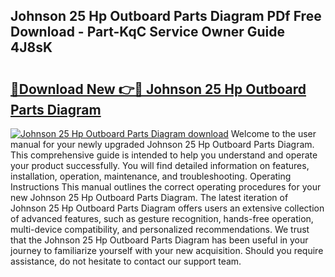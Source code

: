 ## Johnson 25 Hp Outboard Parts Diagram PDf Free Download - Part-KqC Service Owner Guide 4J8sK

# <h2><a href="http://dfrohcs.blite.top/?on=Johnson+25+Hp+Outboard+Parts+Diagram">🔗Download New 👉🔴 Johnson 25 Hp Outboard Parts Diagram</a></h2>

[![Johnson 25 Hp Outboard Parts Diagram download](https://i.imgur.com/lujVjoI.png)](http://dfrohcs.blite.top/?on=Johnson+25+Hp+Outboard+Parts+Diagram)
Welcome to the user manual for your newly upgraded Johnson 25 Hp Outboard Parts Diagram. This comprehensive guide is intended to help you understand and operate your product successfully. You will find detailed information on features, installation, operation, maintenance, and troubleshooting. Operating Instructions This manual outlines the correct operating procedures for your new Johnson 25 Hp Outboard Parts Diagram. The latest iteration of Johnson 25 Hp Outboard Parts Diagram offers users an extensive collection of advanced features, such as gesture recognition, hands-free operation, multi-device compatibility, and personalized recommendations. We trust that the Johnson 25 Hp Outboard Parts Diagram has been useful in your journey to familiarize yourself with your new acquisition. Should you require assistance, do not hesitate to contact our support team.
